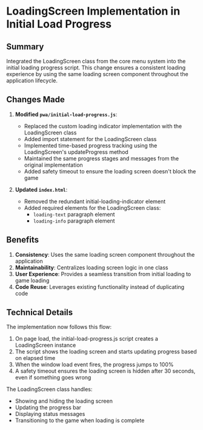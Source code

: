 # LoadingScreen Implementation in Initial Load Progress

## Summary
Integrated the LoadingScreen class from the core menu system into the initial loading progress script. This change ensures a consistent loading experience by using the same loading screen component throughout the application lifecycle.

## Changes Made

1. **Modified `pwa/initial-load-progress.js`**:
   - Replaced the custom loading indicator implementation with the LoadingScreen class
   - Added import statement for the LoadingScreen class
   - Implemented time-based progress tracking using the LoadingScreen's updateProgress method
   - Maintained the same progress stages and messages from the original implementation
   - Added safety timeout to ensure the loading screen doesn't block the game

2. **Updated `index.html`**:
   - Removed the redundant initial-loading-indicator element
   - Added required elements for the LoadingScreen class:
     - `loading-text` paragraph element
     - `loading-info` paragraph element

## Benefits

1. **Consistency**: Uses the same loading screen component throughout the application
2. **Maintainability**: Centralizes loading screen logic in one class
3. **User Experience**: Provides a seamless transition from initial loading to game loading
4. **Code Reuse**: Leverages existing functionality instead of duplicating code

## Technical Details

The implementation now follows this flow:
1. On page load, the initial-load-progress.js script creates a LoadingScreen instance
2. The script shows the loading screen and starts updating progress based on elapsed time
3. When the window load event fires, the progress jumps to 100%
4. A safety timeout ensures the loading screen is hidden after 30 seconds, even if something goes wrong

The LoadingScreen class handles:
- Showing and hiding the loading screen
- Updating the progress bar
- Displaying status messages
- Transitioning to the game when loading is complete